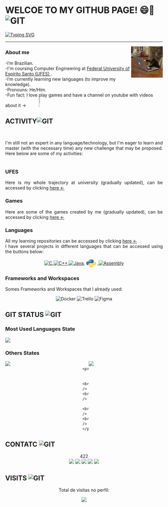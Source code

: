 
# WELCOE TO MY GITHUB PAGE! 😄👋<img src="https://media.giphy.com/media/W5eoZHPpUx9sapR0eu/giphy.gif" width=30 alt="GIT"/>
<p align='left' gap='30px'>


[![Typing SVG](https://readme-typing-svg.herokuapp.com?size=25&duration=4000&color=927DF7&vCenter=true&width=500&height=40&lines=Hi+there%2C+I'm+Dionatas!;I'm+a+computer+engineer+student;Check+out+my+work+bellow+%F0%9F%98%8A)](https://git.io/typing-svg)

---
[<img align="right" width="20%" src="assets/cat-typing.gif">](assets/cat-typing.gif)


<h3 align="left">About me</h3>

  </a>
     -I’m Brazilian</a
        >. <br
               
  </a>
      -I'm coursing Computer Engineering at
        <a href="https://www.ufes.br/">
          Federal University of Espírito Santo (UFES) </a
        >. <br
               
  </a>
     -I’m currently learning new languages (to improve my knowledge)</a
        >. <br
     
  </a>
   -Pronouns: He/Him</a
        >. <br
  
  </a>
     -Fun fact: I love play games and have a channel on youtube with videos about it ->
     </a> 
     </a
     /></a>
        <a href="https://www.youtube.com/@saty9136" target="_blank"
            <div align="right">
      <img
        width="8%"
        height="30px"
            src="https://img.shields.io/badge/-Youtube-%23E4405F?style=for-the-badge&logo=youtube&logoColor=white"
            target="_blank"
      /></a>
      
      
## ACTIVITY<img src="https://media.giphy.com/media/W5eoZHPpUx9sapR0eu/giphy.gif" width=30 alt="GIT"/>
<p align='left' gap='30px'>

  <div align="justify">
    <br />
    <p>
      I'm still not an expert in any language/technology, but I'm eager to learn
      and master (with the necessary time) any new challenge that may be proposed.
      Here below are some of my activities: <br /><br />
    </p>

  <h3 align="left">UFES</h3>
    </a>
    <p align="justify">
     Here is my whole trajectory at university (gradually updated), can be accessed by
      clicking
      <a href="https://github.com/DsBrito?tab=repositories"
        >here <-</a
      <br /><br />
     
  <h3 align="left">Games</h3>
    </a>
    <p align="justify">
     Here are some of the games created by me (gradually updated), can be accessed by
      clicking
      <a href="https://github.com/DsBrito?tab=repositories"
        >here <-</a
      <br /><br />
            
  <h3 align="left">Languages</h3>
    </a>
    <p align="justify">
     All my learning repositories can be accessed by
      clicking
      <a href="https://github.com/DsBrito?tab=repositories"
        >here <-</a
      <br /><br />
    </a>
      I have several
      projects in different languages that can be accessed using the buttons
      below:  <br

  
 
  </div>
  <div style="display: inline_block" align="center">
    <a href="../../../?tab=repositories&q=&type=&language=c&sort=">
      <img
        align="center"
        alt="C"
        height="30"
        width="40"
        src="https://cdn.jsdelivr.net/gh/devicons/devicon/icons/c/c-original.svg"
      />
    </a>
    <a href="../../../?tab=repositories&q=&type=&language=c%2B%2B&sort=">
      <img
        align="center"
        alt="C++"
        height="30"
        width="40"
        src="https://cdn.jsdelivr.net/gh/devicons/devicon/icons/cplusplus/cplusplus-original.svg"
      />
    </a>
    <a href="../../../?tab=repositories&q=&type=&language=java&sort=">
      <img
        align="center"
        alt="Java"
        height="30"
        width="40"
        src="https://cdn.jsdelivr.net/gh/devicons/devicon/icons/java/java-original.svg"
      />
    </a>
    <a href="../../../?tab=repositories&q=&type=&language=python&sort=">
      <img
        align="center"
        alt="Python"
        height="30"
        width="40"
        src="https://raw.githubusercontent.com/devicons/devicon/master/icons/python/python-original.svg"
      />
    </a>
    <a href="../../../?tab=repositories&q=&type=&language=assembly&sort=">
      <img
        align="center"
        alt="Assembly"
        height="30"
        width="40"
        src="https://img.shields.io/badge/assembly-14354C?style=for-the-badge&logo=assembly&logoColor=white"
      />
    </a>

<h3 align="left">Frameworks and Workspaces</h3>
    </a>
      <p align="justify">
      Somes Frameworks and Workspaces that I already used:
    <br
        
        
        
<div style="display: inline_block" align="center">
  
![Docker](https://img.shields.io/badge/docker-b85614.svg?style=for-the-badge&logo=docker&logoColor=white)  ![Trello](https://img.shields.io/badge/Trello-b85614.svg?style=for-the-badge&logo=Trello&logoColor=white)  ![Figma](https://img.shields.io/badge/figma-b85614.svg?style=for-the-badge&logo=figma&logoColor=white)
<div style="display: inline_block" align="left">


 ## GIT STATUS <img src="https://media.giphy.com/media/W5eoZHPpUx9sapR0eu/giphy.gif" width=30 alt="GIT"/>
<p align='left' gap='30px'>

  
<h3 align="left">Most Used Languages State</h3>

 <img align="center" width="37%" src="https://github-readme-stats.vercel.app/api/top-langs/?username=dsbrito&layout=compact&theme=dark">
  </div>

<h3 align="left">Others States</h3>

<img align="left" width="49%" src="https://github-readme-stats.vercel.app/api?username=dsbrito&hide=contribs&show_icons=true&bg_color=0d1116&title_color=ce09ec&text_color=a4aacb&icon_color=007ec6&border_color=545768A5">

<img align="right" width="47%" src="http://github-readme-streak-stats.herokuapp.com?user=dsbrito&theme=monokai-metallian&background=0D1116&border=545768A5&stroke=52415BC1&ring=AD08C6D8&fire=CE09ECD8&currStreakNum=A4AACB&sideNums=A4AACB&currStreakLabel=007EC6&sideLabels=007EC6">
<div style="display: inline_block" align="left">

      <p>
  
      <br /><br />
       <br /><br />
    </p>
## CONTATC <img src="https://media.giphy.com/media/W5eoZHPpUx9sapR0eu/giphy.gif" width=30 alt="GIT"/>
<p align='left' gap='30px'>
 
<div style="display: inline_block" align="center">
422 
  <div>
    <a href="https://instagram.com/dio_santtos" target="_blank"
      ><img
        src="https://img.shields.io/badge/-Instagram-%23E4405F?style=for-the-badge&logo=instagram&logoColor=white"
        target="_blank"
    /></a>
    <a href="https://www.linkedin.com/in/dionatas-brito-7a3000242/" target="_blank"
      ><img
        src="https://img.shields.io/badge/-LinkedIn-%230077B5?style=for-the-badge&logo=linkedin&logoColor=white"
        target="_blank"
    /></a>
    <a href="https://www.youtube.com/@saty9136" target="_blank"
      ><img
        src="https://img.shields.io/badge/-Youtube-%23E4405F?style=for-the-badge&logo=youtube&logoColor=white"
        target="_blank"
    /></a>
    <a href="https://www.facebook.com/jhonatas.santos.946179" target="_blank"
      ><img
        src="https://img.shields.io/badge/Facebook-1877F2?style=for-the-badge&logo=facebook&logoColor=white"
        target="_blank"
    /></a>
    <a href="https://mail.google.com/mail/u/0/#inbox?compose=CllgCJvqsbLXPVKPDGNtjTlWWqjpMhhjqLjLjnmVnpwrXNSqMVhNZWvBSLMcnMmBPPBdxHhfDFg" target="_blank"
      ><img
        src="https://img.shields.io/badge/Gmail-D14836?style=for-the-badge&logo=gmail&logoColor=white."
        target="_blank"
    /></a>
  </div>
</div>

<div style="display: inline_block" align="left">


## VISITS <img src="https://media.giphy.com/media/W5eoZHPpUx9sapR0eu/giphy.gif" width=30 alt="GIT"/>
<p align='left' gap='30px'
 <h3><p align="center">Total de visitas no perfil:</p>
<p align="center">
    <img alingn="center" src="https://profile-counter.glitch.me/brunogdz/count.svg"/>
</p>

